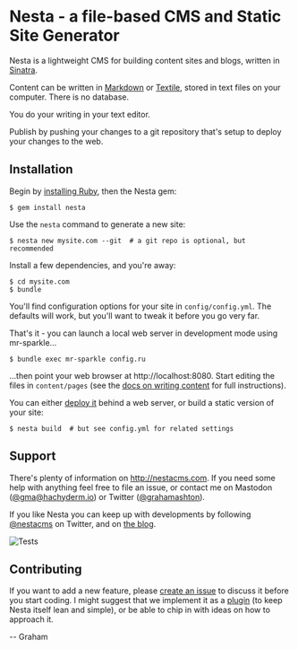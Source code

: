 # Nesta - a file-based CMS and Static Site Generator

Nesta is a lightweight CMS for building content sites and blogs, written in
[Sinatra].

Content can be written in [Markdown] or [Textile], stored in text files on your
computer. There is no database.

You do your writing in your text editor.

Publish by pushing your changes to a git repository that's setup to deploy your
changes to the web.

[Sinatra]: http://www.sinatrarb.com/ "Sinatra"
[Markdown]: http://daringfireball.net/projects/markdown/
[Textile]: http://textism.com/tools/textile/

## Installation

Begin by [installing Ruby], then the Nesta gem:

    $ gem install nesta

Use the `nesta` command to generate a new site:

    $ nesta new mysite.com --git  # a git repo is optional, but recommended

Install a few dependencies, and you're away:

    $ cd mysite.com
    $ bundle

You'll find configuration options for your site in `config/config.yml`. The
defaults will work, but you'll want to tweak it before you go very far.

That's it - you can launch a local web server in development mode using
mr-sparkle...

    $ bundle exec mr-sparkle config.ru

...then point your web browser at http://localhost:8080. Start editing
the files in `content/pages` (see the [docs on writing content] for full
instructions).

You can either [deploy it] behind a web server, or build a static version of
your site:

    $ nesta build  # but see config.yml for related settings

[installing Ruby]: https://www.ruby-lang.org/en/documentation/installation/
[docs on writing content]: http://nestacms.com/docs/creating-content/
[deploy it]: https://nestacms.com/docs/deployment/

## Support

There's plenty of information on <http://nestacms.com>. If you need some
help with anything feel free to file an issue, or contact me on Mastodon
([@gma@hachyderm.io]) or Twitter ([@grahamashton]).

If you like Nesta you can keep up with developments by following [@nestacms]
on Twitter, and on [the blog].

[@gma@hachyderm.io]: https://hachyderm.io/@gma
[@grahamashton]: https://twitter.com/grahamashton
[@nestacms]: https://twitter.com/nestacms
[the blog]: https://nestacms.com/blog

![Tests](https://github.com/gma/nesta/actions/workflows/tests.yml/badge.svg)

## Contributing

If you want to add a new feature, please [create an issue] to discuss it before
you start coding. I might suggest that we implement it as a [plugin] (to keep
Nesta itself lean and simple), or be able to chip in with ideas on how to
approach it.

[create an issue]: https://github.com/gma/nesta/issues/new
[plugin]: https://nestacms.com/docs/plugins

-- Graham

